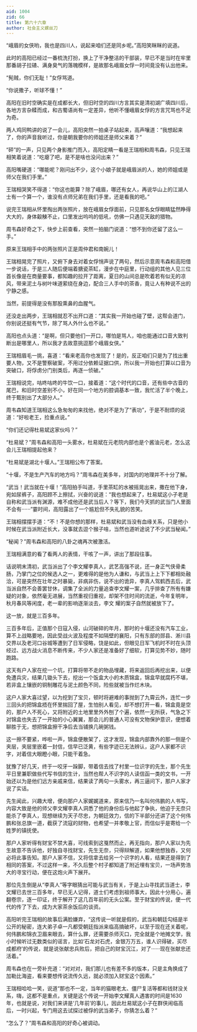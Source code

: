 ```yaml
---
aid: 1004
zid: 66
title: 第六十六章
author: 社会主义螺丝刀
---
```


“峨眉的女侠哟，我也是四川人，说起来咱们还是同乡呢。”高阳笑眯眯的说道。

此时的高阳已经过一番梳洗打扮，换上了干净整洁的干部装，早已不是当时在牢里那番胡子拉碴、满身臭气的落魄模样，是故那名峨眉女俘一时间竟没有认出他来。

“髡贼，你们无耻！”女俘骂道。

“你说撒子，听球不懂！”

高阳在旧时空确实是在成都长大，但旧时空的四川方言其实是清初湖广填四川后，各地方言杂糅而成，和古蜀语尚有一定差异，他听不懂峨眉女俘的方言咒骂也不足为奇。

两人鸡同鸭讲的说了一会儿，高阳突然一拍桌子站起来，高声嚷道：“我想起来了，你的声音我听过，你是朝我要你的师姐还是师父来着？”

“砰”的一声，只见两个身影推门而入，高阳定睛一看是王瑞相和周韦森，只见王瑞相笑着说道：“吃瘪了吧，是不是啥也没问出来？”

高阳嘴硬道：“哪能呢？刚问出不少，这个小娘子就是峨眉派的人，她的师姐或是师父在我们手里。”

王瑞相哭笑不得道：“你这也能算？除了峨眉，哪还有女人，再说华山上的江湖人士有一个算一个，谁没有点师兄弟在我们手里，还是看我的吧。”

说完王瑞相从怀里掏出两张照片，放在峨眉女俘面前，只见那名女俘眼睛猛然睁得大大的，身体觳觫不止，口里发出呜呜的低吼，仿佛一只遇见天敌的猎物。

周韦森好奇之下，快步上前查看，突然一拍脑门说道：“想不到你还留了这么一手。”

原来王瑞相手中的两张照片正是周仲君和南婉儿！

王瑞相晃完了照片，又俯下身去对着女俘悄声说了两句，然后示意周韦森和高阳借一步说话，于是三人随后便端着搪瓷茶缸，漫步在中庭里，行动组的其他人见三位首长像是在商量要事，都知趣的拉开了距离，夏日的山间总是吹着若有似无的凉风，带来泥土与树叶味道萦绕在身边，配合三人手中的茶香，竟让人有种说不出的宁静之感。

当然，前提得是没有那股熏鼻的血腥气。

还没走出两步，王瑞相就忍不出开口道：“其实我一开始也碰了壁，这帮会道门，你别说还挺有气节，除了骂人外什么也不说。”

高阳也点头道：“是啊，但只要他们一开口，哪怕是骂人，咱也能通过口音大致判断出是哪里人，所以我才去故意挑逗那个峨眉女侠。”

王瑞相眉毛一挑，喜道：“看来老高你也发现了！是的，反正咱们只是为了找出重要人物，又不是警察破案，不用过分依赖证据口供，所以我一开始也打算以口音为突破口，将俘虏分门别类后，再逐一侦破。”

王瑞相说完，咕咚咕咚的牛饮一口，接着道：“这个时代的口音，还有些中古音的尾巴，和旧时空差别不小，好在同一个地方的腔调基本一致，我忙活了半个晚上，终于甄别出了大部分人。”

周韦森知道王瑞相这么急匆匆的来找他，绝对不是为了“表功”，于是不耐烦的说道：“好啦老王，捡重点说。”

“你们还记得杜易斌这家伙吗？”

“杜易斌？”周韦森和高阳一头雾水，杜易斌在元老院内部也是个酱油元老，怎么这会儿王瑞相提起他来？

“杜易斌是湖北十堰人。”王瑞相公布了答案。

“十堰，不是生产汽车的地方吗？”周韦森在美多年，对国内的地理并不十分了解。

“武当！武当就在十堰！”高阳拍手叫道，手里茶缸的水被摇晃出来，撒在他下身，宛如尿裤子，高阳顾不上擦拭，兴奋的说道：“我也想起来了，杜易斌这小子老是自称和武当派有渊源，难不成他还是武当后人？等下，我们今天抓的武当门人里面不会有······”霎时间，高阳露出了一个尴尬但不失礼貌的苦笑。

王瑞相摆摆手道：“不！不是你想的那样，杜易斌和武当没有血缘关系，只是他小时候在武当派附近长大，没事就去逗个猴子啥，当然也道听途说了不少武当秘闻。”

“秘闻？”周韦森和高阳的八卦之魂再次被激活。

王瑞相满意的看了看两人的表情，干咳了一声，讲出了那段往事。

话说明末清初，武当派出了个李文耀李真人，武艺高强不说，还一身正气侠骨柔肠，乃掌门之位的候选人之一，更难得的是他为人谦和，与武当上上下下都相处融洽，可是突然在壮年之时暴毙，非病非伤，说不出的诡异，李真人驾鹤西去后，武当派自然不会善罢甘休，调集了全派的力量追查李文耀一案，几乎排查了所有有嫌疑的对象，依然毫无进展，当然重视归重视，却架不住时间的流逝，今年复明年，秋月春风等闲度，老一辈的影响逐渐淡去，李文
耀的案子自然就被放下了。


这一放，就是三百多年。

三百多年后，正值那个日寇入侵，山河破碎的年月，那时的十堰还没有汽车工业，算不上战略要地，因此受战火波及程度不如隔壁的襄阳，只有东部的郧县、淅川县交界以及老河口谷城等遭到了日军侵略，饶是如此，但眼见日军飞机时不时在头顶经过、远方战火消息不断传来，不少人家还是准备好了细软，打算见势不妙，随时跑路。

这天有户人家在挖一个坑，打算将带不走的物品埋藏，将来返回后再挖出来，以便免遭兵灾，结果几锄头下去，挖出一个饭盒大小的木质锦盒，锦盒早就腐朽不堪，若非盒上镶嵌的铜制雕花与泥土颜色不同，险些就被当作烂木块。

这户人家大喜过望，以为挖到了宝贝，顿时将避难的事抛到了九霄云外，连忙一步三回头的把锦盒捂在怀里揣回了屋，生怕别人看见，却不想打开一看，锦盒竟是空的，那户人不死心，又将附近的土地里里外外刨了个遍，依然一无所获，气急之下对锦盒也失去了一开始的小心翼翼，那会儿的普通人可没有文物保护意识，便想着聊胜于无，想把锦盒擦干净后去当铺换几碗粥钱。

这一擦不要紧，哗啦一声，锦盒便散架了，这才发现，锦盒内部靠外的那一侧是个夹层，夹层里嵌着一封信，信早已泛黄，有些字迹已无法辨认，这户人家都不识字，对着信大眼瞪小眼，只能干着急。

犹豫了好几天，终于一咬牙一跺脚，带着信去找了村里一位识字的先生，那个先生平日里兼职做些代写书信的生计，当然也帮人不识字的人读信函一类的文书，一开始还以为是他们远方亲戚来信，结果读了两句一头雾水，再三逼问下，那户人家才说了实话。

先生闻此，兴趣大增，便向那户人家娓娓道来，原来信乃一名叫何伟鹏的人书写，内容大致是他的师父李文耀李真人洞悉了他的身份后与他起了争执，他迫于无奈只能杀了李真人，现想继续为天子尽忠，为朝廷效力，信的下半部分还讲了这个何伟鹏和张总旗一道，截获了流寇的财物，也希望一并孝敬上官，而信似乎是寄给一个姓罗的镇抚使。

那户人家听得有财宝不禁大喜，可线索到这戛然而止，再无指向，那户人家以为先生故意不告诉他，好独自寻找财宝，先生无奈，只得辩解道，如果他想独吞，又何必将此事告知。那户人家不信，又将信拿去给另一个识字的人看，结果还是得到了相同的答案，不过这样一来，不久后整个村子都知道了附近埋有宝贝，一场声势浩大的寻宝行动，便在这炮火声下展开。

那位先生倒是从“李真人”等字眼猜出可能与武当有关，于是上山寻找武当道士，李文耀已去世三百多年，早已无人记得，道士们考虑到祖师事大，因此十分用心，遍翻卷宗，逐一印证，终于解开了这几百年前的无头公案。至于财宝的传说，便一代代的传了下去，成为大家茶余饭后的谈资。

高阳听完王瑞相的故事后满脸嫌弃，“这传说一听就是假的，武当和朝廷勾结是半公开的秘密，连大弟子卓一凡都受朝廷指派来临高搞破坏，以至于现在还关着呢，何伟鹏和锦衣卫眉来眼去，算什么罪，还需要杀师灭口，完全就是个地摊文学，我小时候听过无数类似的谣言，比如‘石龙对石虎，金银万万五，谁人识得破，买尽成都府’的传说，就是说张献忠兵败后，把自己的财宝沉江，对了······现在张献忠还活着。”

周韦森也在一旁补充道：“对对对，我们那儿也有差不多的版本，只是主角换成了加勒比海盗，看来要想传说流传久远，就必须加入财宝这个因素。”

王瑞相哈哈一笑，说道“那也不一定，当年的猫眼老太、僵尸复活等都和钱财没关系，嗨，这都不是重点，关键是这个传说一开始李文耀真人遇害的时间是1630年，也就是说，对我们来讲是‘几年前’的事儿，因此杜易斌这小子在群侠闹临高后，一时兴起，专门用这去试探过被俘的武当弟子，你猜怎么着？”

“怎么了？”周韦森和高阳的好奇心被调动。
